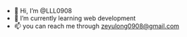 - 👋 Hi, I’m @LLL0908
- 🌱 I’m currently learning web development
- 📫 you can reach me through zeyulong0908@gmail.com

<!---
LLL0908/LLL0908 is a ✨ special ✨ repository because its `README.md` (this file) appears on your GitHub profile.
You can click the Preview link to take a look at your changes.
--->
